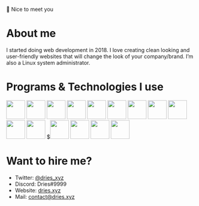 👋 Nice to meet you

<h1>About me</h1></center>
I started doing web development in 2018. I love creating clean looking and user-friendly websites that will change the look of your company/brand. 
I’m also a Linux system administrator.
<br>
<h1>Programs & Technologies I use</h1>
<p float="left">
  <img src="https://dries.xyz/assets/img/programs/vsc.png" width="50px">
  <img src="https://dries.xyz/assets/img/programs/figma.png" width="50px">
  <img src="https://dries.xyz/assets/img/programs/xd.png" width="50px">
  <img src="https://dries.xyz/assets/img/programs/ai.png" width="50px">
  <img src="https://dries.xyz/assets/img/programs/ps.png" width="50px">
  <img src="https://dries.xyz/assets/img/programs/laravel.png" width="50px">
  <img src="https://dries.xyz/assets/img/programs/nestjs.svg" width="50px">
  <img src="https://dries.xyz/assets/img/programs/vue.png" width="50px">
  <img src="https://dries.xyz/assets/img/programs/bootstrap.png" width="50px">
  <img src="https://dries.xyz/assets/img/programs/nginx.png" width="50px">
  <img src="https://dries.xyz/assets/img/programs/react.png" width="50px">
  $<img src="https://dries.xyz/assets/img/programs/webpack.png" width="50px">
  <img src="https://dries.xyz/assets/img/programs/redis.png" width="50px">
  <img src="https://dries.xyz/assets/img/programs/fastify.png" width="50px">
  <img src="https://dries.xyz/assets/img/programs/socketio.png" width="50px">
</p>
<h1>Want to hire me?</h1>

- Twitter: [@dries_xyz](https://twitter.com/dries_xyz)
- Discord: Dries#9999
- Website: [dries.xyz](https://dries.xyz)
- Mail: contact@dries.xyz
